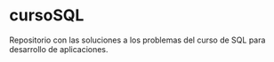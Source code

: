 # cursoSQL
Repositorio con las soluciones a los problemas del curso de SQL para desarrollo de aplicaciones.
